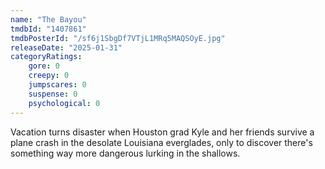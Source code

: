 ```yaml
---
name: "The Bayou"
tmdbId: "1407861"
tmdbPosterId: "/sf6j1SbgDf7VTjL1MRq5MAQSOyE.jpg"
releaseDate: "2025-01-31"
categoryRatings:
    gore: 0
    creepy: 0
    jumpscares: 0
    suspense: 0
    psychological: 0
---
```

Vacation turns disaster when Houston grad Kyle and her friends survive a plane crash in the desolate Louisiana everglades, only to discover there's something way more dangerous lurking in the shallows.
